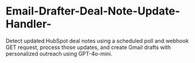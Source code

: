 # Email-Drafter-Deal-Note-Update-Handler-
Detect updated HubSpot deal notes using a scheduled poll and webhook GET request, process those updates, and create Gmail drafts with personalized outreach using GPT-4o-mini.
